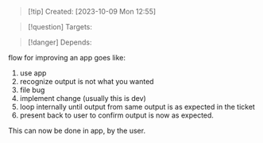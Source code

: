 
>[!tip] Created: [2023-10-09 Mon 12:55]

>[!question] Targets: 

>[!danger] Depends: 

flow for improving an app goes like:
1. use app
2. recognize output is not what you wanted
3. file bug 
4. implement change (usually this is dev)
5. loop internally until output from same output is as expected in the ticket
6. present back to user to confirm output is now as expected.

This can now be done in app, by the user.